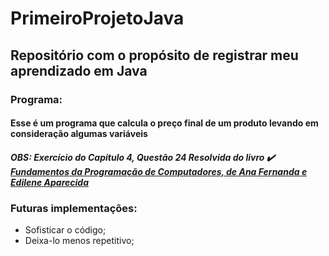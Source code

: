 # PrimeiroProjetoJava
## Repositório com o propósito de registrar meu aprendizado em Java
### Programa:
#### Esse é um programa que calcula o preço final de um produto levando em consideração algumas variáveis
##### OBS: Exercício do Capitulo 4, Questão 24 Resolvida do livro :heavy_check_mark: [Fundamentos da Programação de Computadores, de Ana Fernanda e Edilene Aparecida](http://caequfpb.yolasite.com/resources/Livro%20Fundamentos%20da%20Programação.pdf)
### Futuras implementações:
- Sofisticar o código;
- Deixa-lo menos repetitivo;

